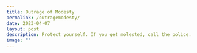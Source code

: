 ```yaml
---
title: Outrage of Modesty
permalink: /outragemodesty/
date: 2023-04-07
layout: post
description: Protect yourself. If you get molested, call the police.
image: ""
---
```

